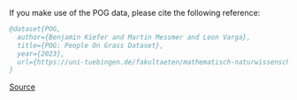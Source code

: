 If you make use of the POG data, please cite the following reference:

``` bibtex 
@dataset{POG,
  author={Benjamin Kiefer and Martin Messmer and Leon Varga},
  title={POG: People On Grass Dataset},
  year={2023},
  url={https://uni-tuebingen.de/fakultaeten/mathematisch-naturwissenschaftliche-fakultaet/fachbereiche/informatik/lehrstuehle/kognitive-systeme/projects/avalon/}
}
```

[Source](https://uni-tuebingen.de/fakultaeten/mathematisch-naturwissenschaftliche-fakultaet/fachbereiche/informatik/lehrstuehle/kognitive-systeme/projects/avalon/)